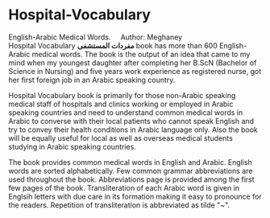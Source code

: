 # Hospital-Vocabulary
English-Arabic Medical Words. &#160; &#160; Author: Meghaney
<br>
Hospital Vocabulary <b> مفردات المستشفى </b> book has more than 600 English-Arabic medical words. The book is the output of an idea that came to my mind when my youngest daughter after completing her B.ScN (Bachelor of Science in Nursing) and five years work experience as registered nurse, got her first foreign job in an Arabic speaking country.

Hospital Vocabulary book is primarily for those non-Arabic speaking medical staff of hospitals and clinics working or employed in Arabic speaking countries and need to understand common medical words in Arabic to converse with their local patients who cannot speak English and try to convey their health conditions in Arabic language only. Also the book will be equally useful for local as well as overseas medical students studying in Arabic speaking countries.

The book provides common medical words in English and Arabic. English words are sorted alphabetically. Few common grammar abbreviations are used throughout the book. Abbreviations page is provided among the first few pages of the book.  Transliteration of each Arabic word is given in Englsih letters with due care in its formation making it easy to pronounce for the readers. Repetition of transliteration is abbreviated as tilde "~".

